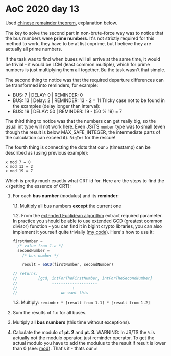# AoC 2020 day 13

Used [chinese remainder theorem](https://en.wikipedia.org/wiki/Chinese_remainder_theorem),
explanation below.

The key to solve the second part in non-brute-force way was to notice that the bus numbers were **prime numbers**. It's not strictly required for this method to work, they have to be at list coprime, but I believe they are actually all prime numbers.

If the task was to find when buses will all arrive at the same time, it would be trivial - it would be LCM (least common multiple), which for prime numbers is just multiplying them all together. Bu the task wasn't that simple.

The second thing to notice was that the required departure differences can be transformed into reminders, for example:

- BUS: 7 | DELAY: 0 | REMINDER: 0
- BUS: 13 | Delay: 2 | REMINDER: 13 - 2 = 11
  Tricky case not to be found in the examples (delay longer than interval):
- BUS: 19 | DELAY: 50 | REMINDER: 19 - (50 % 19) = 7

The third thing to notice was that the numbers can get really big, so the usual int type will not work here. Even JS/TS `number` type was to small (even though the result is below MAX_SAFE_INTEGER, the intermediate parts of the calculation can exceed it). `BigInt` for the rescue!

The fourth thing is connecting the dots that our `x` (timestamp) can be described as (using previous example):

```
x mod 7 = 0
x mod 13 = 2
x mod 19 = 7
```

Which is pretty much exactly what CRT id for. Here are the steps to find the `x` (getting the essence of CRT):

1. For each **bus number** (modulus) and its **reminder**:

   1.1. Multiply all bus numbers **except** the current one

   1.2. From the [extended Euclidean algorithm](https://en.wikipedia.org/wiki/Euclidean_algorithm#Extended_Euclidean_algorithm) extract required parameter. In practice you should be able to use extended GCD (greatest common divisor) function - you can find it in bigint crypto libraries, you can also implement it yourself quite trivially ([my code](https://github.com/caderek/aoc2020/blob/main/src/day13/index.ts#L3)). Here's how to use it:

   ```js
   firstNumber =
     /* value from 1.a */
     secondNumber =
       /* bus number */

       result = eGCD(firstNumber, secondNumber)

   // returns:
   //         [gcd, intForTheFirstNumber, intForTheSecondNumber]
   //               --------------------
   //                        ↑
   //                   we want this
   ```

   1.3. Multiply: `reminder * [result from 1.1] * [result from 1.2]`

2. Sum the results of 1.c for all buses.

3. Multiply all **bus numbers** (this time without exceptions).

4. Calculate the modulo of **pt. 2** and **pt. 3**. WARNING: In JS/TS the `%` is actually not the modulo operator, just reminder operator. To get the actual modulo you have to add the modulus to the result if result is lower than 0 (see: [mod](https://github.com/caderek/aoc2020/blob/main/src/day13/index.ts#L26)). That's it - thats our `x`!
